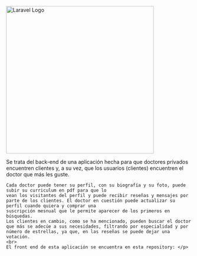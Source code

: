 <img src="https://raw.githubusercontent.com/laravel/art/master/logo-lockup/5%20SVG/2%20CMYK/1%20Full%20Color/laravel-logolockup-cmyk-red.svg" width="400" alt="Laravel Logo">

<p> Se trata del back-end de una aplicación hecha para que doctores privados encuentren clientes y, a su vez, que los usuarios (clientes) encuentren el doctor que más les guste.
    <br>
    
    Cada doctor puede tener su perfil, con su biografía y su foto, puede subir su curriculum en pdf para que lo 
    vean los visitantes del perfil y puede recibir reseñas y mensajes por parte de los clientes. El doctor en cuestión puede actualizar su perfil cuando quiera y comprar una
    suscripción mesnual que le permite aparecer de los primeros en búsquedas.
    Los clientes en cambio, como se ha mencionado, pueden buscar el doctor que más se adecúe a sus necesidades, filtrando por especialidad y por número de estrellas, ya que, en las reseñas se puede dejar una votación. 
    <br>
    El front end de esta aplicación se encuentra en esta repository: </p>
